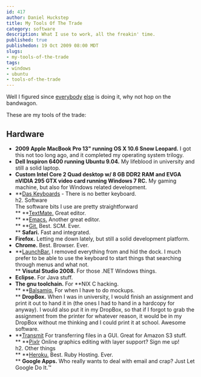 ```yaml
--- 
id: 417
author: Daniel Huckstep
title: My Tools Of The Trade
category: software
description: What I use to work, all the freakin' time.
published: true
publishedon: 19 Oct 2009 08:00 MDT
slugs: 
- my-tools-of-the-trade
tags: 
- windows
- ubuntu
- tools-of-the-trade
---
```

Well I figured since
[everybody](http://www.viget.com/extend/my-tools-of-the-trade/)
[else](http://afreshcup.com/2009/10/11/my-tools-of-the-trade-2009/) is
doing it, why not hop on the bandwagon.

These are my tools of the trade:

## Hardware

-   **2009 Apple MacBook Pro 13" running OS X 10.6 Snow Leopard.** I got
    this not too long ago, and it completed my operating system trilogy.
-   **Dell Inspiron 6400 running Ubuntu 9.04.** My lifeblood in
    university and still a solid laptop.
-   **Custom Intel Core 2 Quad desktop w/ 8 GB DDR2 RAM and EVGA nVIDIA
    295 GTX video card running Windows 7 RC.** My gaming machine, but
    also for Windows related development.
-   **[Das Keyboards](http://www.daskeyboard.com/*) - There is no better
    keyboard.
    \
    h2. Software
    \
    The software bits I use are pretty straightforward
    \
    ** **[TextMate.](http://macromates.com/*) Great editor.\
    ** **[Emacs.](http://www.gnu.org/software/emacs/*) Another great
    editor.\
    ** **[Git.](http://git-scm.com/*) Best. SCM. Ever.\
    ** **Safari.** Fast and integrated.
-   **Firefox.** Letting me down lately, but still a solid development
    platform.
-   **Chrome.** Best. Browser. Ever.
-   **[LaunchBar.](http://www.obdev.at/products/launchbar/index.html*) I
    removed everything from and hid the dock. I much prefer to be able
    to use the keyboard to start things that searching through menus and
    what not.\
    ** **Visutal Studio 2008.** For those .NET Windows things.
-   **Eclipse.** For Java stuff.
-   **The gnu toolchain.** For **NIX C hacking.\
    ** **[Balsamiq.](http://www.balsamiq.com/*) For when I have to do
    mockups.\
    ** **DropBox.** When I was in university, I would finish an
    assignment and print it out to hand it in (the ones I had to hand in
    a hardcopy for anyway). I would also put it in my DropBox, so that
    if I forgot to grab the assignment from the printer for whatever
    reason, it would be in my DropBox without me thinking and I could
    print it at school. Awesome software.
-   **[Transmit](http://www.panic.com/transmit/*) For transferring files
    in a GUI. Great for Amazon S3 stuff.\
    ** **[Pixlr](http://www.pixlr.com/*) Online graphics editing with
    layer support? Sign me up!
    \
    h2. Other things
    \
    ** **[Heroku.](https://heroku.com/*) Best. Ruby Hosting. Ever.\
    ** **Google Apps.** Who really wants to deal with email and crap?
    Just Let Google Do It.&trade;